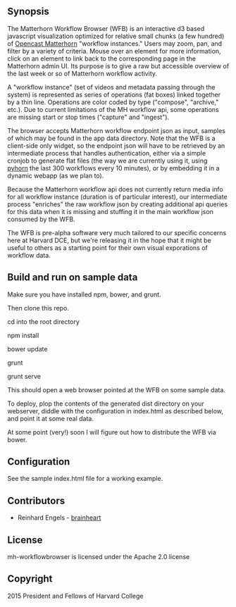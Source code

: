 ## Synopsis

The Matterhorn Workflow Browser (WFB) is an interactive d3 based
javascript visualization optimized for relative small chunks (a few
hundred) of [Opencast Matterhorn](http://opencast.org/matterhorn/)
"workflow instances." Users may zoom, pan, and filter by a variety of
criteria. Mouse over an element for more information, click on an
element to link back to the corresponding page in the Matterhorn admin
UI. Its purpose is to give a raw but accessible overview of the last
week or so of Matterhorn workflow activity.

A "workflow instance" (set of videos and metadata passing through the
system) is represented as series of operations (fat boxes) linked
together by a thin line. Operations are color coded by type
("compose", "archive," etc.). Due to current limitations of the MH
workflow api, some operations are missing start or stop times
("capture" and "ingest").

The browser accepts Matterhorn workflow endpoint json as input,
samples of which may be found in the app data directory. Note that the
WFB is a client-side only widget, so the endpoint json will have to be
retrieved by an intermediate process that handles authentication,
either via a simple cronjob to generate flat files (the way we are
currently using it, using
[pyhorn](https://github.com/harvard-dce/pyhorn) the last 300 workflows
every 10 minutes), or by embedding it in a dynamic webapp (as we plan
to).

Because the Matterhorn workflow api does not currently return media
info for all workflow instance (duration is of particular interest),
our intermediate process "enriches" the raw workflow json by creating
additional api queries for this data when it is missing and stuffing
it in the main workflow json consumed by the WFB.

The WFB is pre-alpha software very much tailored to our specific
concerns here at Harvard DCE, but we're releasing it in the hope that
it might be useful to others as a starting point for their own visual
exporations of workflow data.

## Build and run on sample data

Make sure you have installed npm, bower, and grunt.

Then clone this repo.

cd into the root directory

npm install

bower update

grunt 

grunt serve

This should open a web browser pointed at the WFB on some sample data.

To deploy, plop the contents of the generated dist directory on your
webserver, diddle with the configuration in index.html as described
below, and point it at some real data.

At some point (very!) soon I will figure out how to distribute the WFB
via bower.

## Configuration

See the sample index.html file for a working example.



## Contributors

* Reinhard Engels - [brainheart](https://github.com/brainheart)

## License

mh-workflowbrowser is licensed under the Apache 2.0 license

## Copyright

2015 President and Fellows of Harvard College



